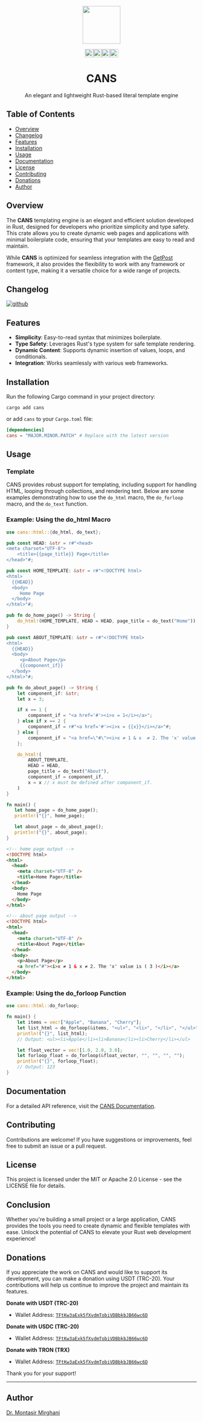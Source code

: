 <div align="center">
  <br>
  <a href="https://github.com/dr-montasir/cans">
      <img src="cans-logo.svg" width="100">
  </a>
  <br>

[<img alt="github" src="https://img.shields.io/badge/github-dr%20montasir%20/%20cans-8da0cb?style=for-the-badge&labelColor=555555&logo=github" height="22">](https://github.com/dr-montasir/cans)[<img alt="crates.io" src="https://img.shields.io/crates/v/cans.svg?style=for-the-badge&color=fc8d62&logo=rust" height="22">](https://crates.io/crates/cans)[<img alt="docs.rs" src="https://img.shields.io/badge/docs.rs-cans-66c2a5?style=for-the-badge&labelColor=555555&logo=docs.rs" height="22">](https://docs.rs/cans)[<img alt="license" src="https://img.shields.io/badge/license-apache_2.0-4a98f7.svg?style=for-the-badge&labelColor=555555&logo=apache" height="22">](https://choosealicense.com/licenses/apache-2.0)

  <h1>CANS</h1>

  <p>An elegant and lightweight Rust-based literal template engine</p>
</div>

## Table of Contents

- [Overview](#overview)
- [Changelog](#changelog)
- [Features](#features)
- [Installation](#installation)
- [Usage](#usage)
- [Documentation](#documentation)
- [License](#license)
- [Contributing](#contributing)
- [Donations](#donations)
- [Author](#author)

## Overview

The **CANS** templating engine is an elegant and efficient solution developed in Rust, designed for developers who prioritize simplicity and type safety. This crate allows you to create dynamic web pages and applications with minimal boilerplate code, ensuring that your templates are easy to read and maintain.

While **CANS** is optimized for seamless integration with the [GetPost](https://crates.io/crates/getpost) framework, it also provides the flexibility to work with any framework or content type, making it a versatile choice for a wide range of projects.

## Changelog

[![github](https://img.shields.io/badge/github-%20changelog-8da0cb?style=for-the-badge&labelColor=555555&logo=github)](https://github.com/dr-montasir/cans/blob/main/CHANGELOG.md)

## Features

- **Simplicity**: Easy-to-read syntax that minimizes boilerplate.
- **Type Safety**: Leverages Rust's type system for safe template rendering.
- **Dynamic Content**: Supports dynamic insertion of values, loops, and conditionals.
- **Integration**: Works seamlessly with various web frameworks.

## Installation

Run the following Cargo command in your project directory:

```shell
cargo add cans
```

or add `cans` to your `Cargo.toml` file:

```toml
[dependencies]
cans = "MAJOR.MINOR.PATCH" # Replace with the latest version
```

## Usage

### Template

CANS provides robust support for templating, including support for handling HTML, looping through collections, and rendering text. Below are some examples demonstrating how to use the `do_html` macro, the `do_forloop` macro, and the `do_text` function.

### Example: Using the do_html Macro

```rust
use cans::html::{do_html, do_text};

pub const HEAD: &str = r#"<head>
<meta charset="UTF-8">
    <title>{{page_title}} Page</title>
</head>"#;

pub const HOME_TEMPLATE: &str = r#"<!DOCTYPE html>
<html>
  {{HEAD}}
  <body>
     Home Page
  </body>
</html>"#;

pub fn do_home_page() -> String {
    do_html!(HOME_TEMPLATE, HEAD = HEAD, page_title = do_text("Home"))
}

pub const ABOUT_TEMPLATE: &str = r#"<!DOCTYPE html>
<html>
  {{HEAD}}
  <body>
     <p>About Page</p>
     {{component_if}}
  </body>
</html>"#;

pub fn do_about_page() -> String {
    let component_if: &str;
    let x = 3;

    if x == 1 {
        component_if = "<a href='#'><i>x = 1</i></a>";
    } else if x == 2 {
        component_if = r#"<a href='#'><i>x = {{x}}</i></a>"#;
    } else {
        component_if = "<a href=\"#\"><i>x ≠ 1 & x  ≠ 2. The 'x' value is ( {{x}} )</i></a>";
    };

    do_html!(
        ABOUT_TEMPLATE,
        HEAD = HEAD,
        page_title = do_text("About"),
        component_if = component_if,
        x = x // x must be defined after component_if.
    )
}

fn main() {
   let home_page = do_home_page();
   println!("{}", home_page);

   let about_page = do_about_page();
   println!("{}", about_page);
}
```

```html
<!-- home page output -->
<!DOCTYPE html>
<html>
  <head>
    <meta charset="UTF-8" />
    <title>Home Page</title>
  </head>
  <body>
    Home Page
  </body>
</html>

<!-- about page output -->
<!DOCTYPE html>
<html>
  <head>
    <meta charset="UTF-8" />
    <title>About Page</title>
  </head>
  <body>
    <p>About Page</p>
    <a href="#"><i>x ≠ 1 & x ≠ 2. The 'x' value is ( 3 )</i></a>
  </body>
</html>
```

### Example: Using the do_forloop Function

```rust
use cans::html::do_forloop;

fn main() {
    let items = vec!["Apple", "Banana", "Cherry"];
    let list_html = do_forloop(&items, "<ul>", "<li>", "</li>", "</ul>");
    println!("{}", list_html);
    // Output: <ul><li>Apple</li><li>Banana</li><li>Cherry</li></ul>

    let float_vector = vec![1.0, 2.0, 3.0];
    let forloop_float = do_forloop(&float_vector, "", "", "", "");
    println!("{}", forloop_float);
    // Output: 123
}
```

## Documentation

For a detailed API reference, visit the [CANS Documentation](https://docs.rs/cans/latest/cans).

## Contributing

Contributions are welcome! If you have suggestions or improvements, feel free to submit an issue or a pull request.

## License

This project is licensed under the MIT or Apache 2.0 License - see the LICENSE file for details.

## Conclusion

Whether you're building a small project or a large application, CANS provides the tools you need to create dynamic and flexible templates with ease. Unlock the potential of CANS to elevate your Rust web development experience!

## Donations

If you appreciate the work on CANS and would like to support its development, you can make a donation using USDT (TRC-20). Your contributions will help us continue to improve the project and maintain its features.

**Donate with USDT (TRC-20)**

- Wallet Address: [`TFtKw3aExk5fXvdmTobiVDBbkbJB66wc6D`](https://tronscan.org/#/address/TFtKw3aExk5fXvdmTobiVDBbkbJB66wc6D)

**Donate with USDC (TRC-20)**

- Wallet Address: [`TFtKw3aExk5fXvdmTobiVDBbkbJB66wc6D`](https://tronscan.org/#/address/TFtKw3aExk5fXvdmTobiVDBbkbJB66wc6D)

**Donate with TRON (TRX)**

- Wallet Address: [`TFtKw3aExk5fXvdmTobiVDBbkbJB66wc6D`](https://tronscan.org/#/address/TFtKw3aExk5fXvdmTobiVDBbkbJB66wc6D)

Thank you for your support!

---

## Author

[Dr. Montasir Mirghani](https://github.com/dr-montasir)
